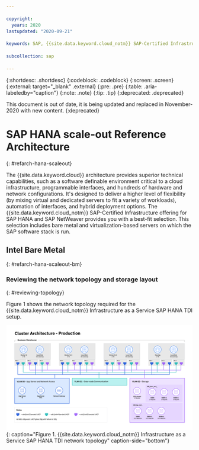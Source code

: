```yaml
---

copyright:
  years: 2020
lastupdated: "2020-09-21"

keywords: SAP, {{site.data.keyword.cloud_notm}} SAP-Certified Infrastructure, {{site.data.keyword.ibm_cloud_sap}}, SAP Workloads

subcollection: sap

---
```


{:shortdesc: .shortdesc}
{:codeblock: .codeblock}
{:screen: .screen}
{:external: target="_blank" .external}
{:pre: .pre}
{:table: .aria-labeledby="caption"}
{:note: .note}
{:tip: .tip}
{:deprecated: .deprecated}

This document is out of date, it is being updated and replaced in November-2020 with new content.
{:deprecated}

# SAP HANA scale-out Reference Architecture
{: #refarch-hana-scaleout}

The {{site.data.keyword.cloud}} architecture provides superior technical capabilities, such as a software definable environment critical to a cloud infrastructure, programmable interfaces, and hundreds of hardware and network configurations. It's designed to deliver a higher level of flexibility (by mixing virtual and dedicated servers to fit a variety of workloads), automation of interfaces, and hybrid deployment options. The {{site.data.keyword.cloud_notm}} SAP-Certified Infrastructure offering for SAP HANA and SAP NetWeaver provides you with a best-fit selection. This selection includes bare metal and virtualization-based servers on which the SAP software stack is run.


## Intel Bare Metal
{: #refarch-hana-scaleout-bm}

### Reviewing the network topology and storage layout
{: #reviewing-topology}

Figure 1 shows the network topology required for the {{site.data.keyword.cloud_notm}} Infrastructure as a Service SAP HANA TDI setup.

![Figure 1. {{site.data.keyword.cloud_notm}} Infrastructure as a Service SAP HANA TDI network topology](/images/refarch-sap-bw-hana-scale-out.png "{{site.data.keyword.cloud_notm}} Infrastructure as a Service SAP HANA TDI network topology"){: caption="Figure 1. {{site.data.keyword.cloud_notm}} Infrastructure as a Service SAP HANA TDI network topology" caption-side="bottom"}
